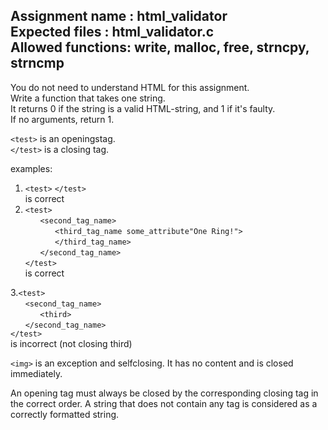 Assignment name  : html_validator<br>
Expected files   : html_validator.c<br>
Allowed functions: write, malloc, free, strncpy, strncmp<br>
--------------------------------------------------------------------------------

You do not need to understand HTML for this assignment.<br>
Write a function that takes one string.<br>
It returns 0 if the string is a valid HTML-string, and 1 if it's faulty.<br>
If no arguments, return 1.<br>

`<test>` is an openingstag.<br>
`</test>` is a closing tag.<br>

examples:
1. `<test>` `</test>`<br>
    is correct<br>
2. `<test>`<br>
   &nbsp;&nbsp;&nbsp;&nbsp;&nbsp;&nbsp;`<second_tag_name>`<br>
   &nbsp;&nbsp;&nbsp;&nbsp;&nbsp;&nbsp;&nbsp;&nbsp;&nbsp;&nbsp;&nbsp;&nbsp;`<third_tag_name some_attribute"One Ring!">`<br>
   &nbsp;&nbsp;&nbsp;&nbsp;&nbsp;&nbsp;&nbsp;&nbsp;&nbsp;&nbsp;&nbsp;&nbsp;`</third_tag_name>`<br>
   &nbsp;&nbsp;&nbsp;&nbsp;&nbsp;&nbsp;`</second_tag_name>`<br>
   `</test>`<br>
   is correct<br>

3.`<test>`<br>
   &nbsp;&nbsp;&nbsp;&nbsp;&nbsp;&nbsp;`<second_tag_name>`<br>
   &nbsp;&nbsp;&nbsp;&nbsp;&nbsp;&nbsp;&nbsp;&nbsp;&nbsp;&nbsp;&nbsp;&nbsp;`<third>`<br>
   &nbsp;&nbsp;&nbsp;&nbsp;&nbsp;&nbsp;`</second_tag_name>`<br>
`</test>`<br>
	is incorrect (not closing third)<br>

`<img>` is an exception and selfclosing. It has no content 
and is closed immediately.

An opening tag must always be closed by the corresponding closing tag in
the correct order.
A string that does not contain any tag is considered as a correctly formatted string.
